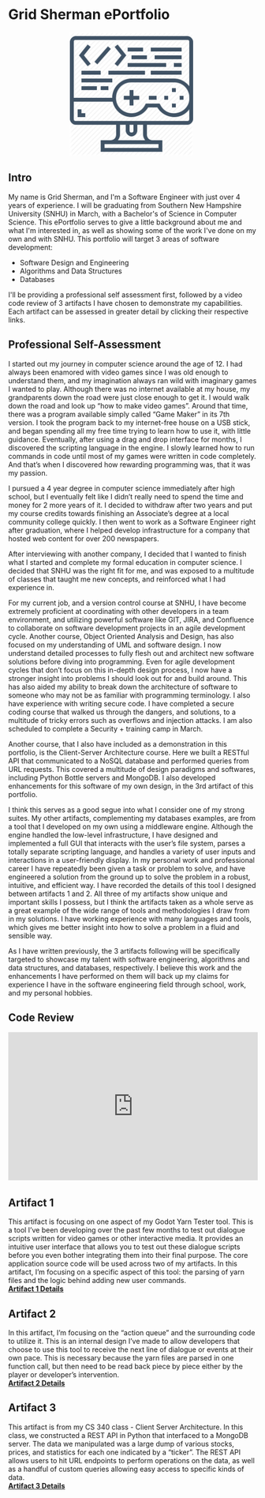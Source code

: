 # Grid Sherman ePortfolio
<img src="/assets/codegame.png" width="250" style="margin-left:125px;">

## Intro
My name is Grid Sherman, and I'm a Software Engineer with just over 4 years of experience. I will be graduating from Southern New Hampshire University (SNHU) in March, with a Bachelor's of Science in Computer Science. This ePortfolio serves to give a little background about me and what I'm interested in, as well as showing some of the work I've done on my own and with SNHU.
This portfolio will target 3 areas of software development:

- Software Design and Engineering
- Algorithms and Data Structures
- Databases

I'll be providing a professional self assessment first, followed by a video code review of 3 artifacts I have chosen to demonstrate my capabilities. Each artifact can be assessed in greater detail by clicking their respective links.

## Professional Self-Assessment
I started out my journey in computer science around the age of 12. I had always been enamored with video games since I was old enough to understand them, and my imagination always ran wild with imaginary games I wanted to play. Although there was no internet available at my house, my grandparents down the road were just close enough to get it. I would walk down the road and look up “how to make video games”. Around that time, there was a program available simply called “Game Maker” in its 7th version. I took the program back to my internet-free house on a USB stick, and began spending all my free time trying to learn how to use it, with little guidance. Eventually, after using a drag and drop interface for months, I discovered the scripting language in the engine. I slowly learned how to run commands in code until most of my games were written in code completely. And that’s when I discovered how rewarding programming was, that it was my passion.

I pursued a 4 year degree in computer science immediately after high school, but I eventually felt like I didn’t really need to spend the time and money for 2 more years of it. I decided to withdraw after two years and put my course credits towards finishing an Associate’s degree at a local community college quickly. I then went to work as a Software Engineer right after graduation, where I helped develop infrastructure for a company that hosted web content for over 200 newspapers.

After interviewing with another company, I decided that I wanted to finish what I started and complete my formal education in computer science. I decided that SNHU was the right fit for me, and was exposed to a multitude of classes that taught me new concepts, and reinforced what I had experience in.

For my current job, and a version control course at SNHU, I have become extremely proficient at coordinating with other developers in a team environment, and utilizing powerful software like GIT, JIRA, and Confluence to collaborate on software development projects in an agile development cycle. Another course, Object Oriented Analysis and Design, has also focused on my understanding of UML and software design. I now understand detailed processes to fully flesh out and architect new software solutions before diving into programming. Even for agile development cycles that don’t focus on this in-depth design process, I now have a stronger insight into problems I should look out for and build around. This has also aided my ability to break down the architecture of software to someone who may not be as familiar with programming terminology. I also have experience with writing secure code. I have completed a secure coding course that walked us through the dangers, and solutions, to a multitude of tricky errors such as overflows and injection attacks. I am also scheduled to complete a Security + training camp in March.

Another course, that I also have included as a demonstration in this portfolio, is the Client-Server Architecture course. Here we built a RESTful API that communicated to a NoSQL database and performed queries from URL requests. This covered a multitude of design paradigms and softwares, including Python Bottle servers and MongoDB. I also developed enhancements for this software of my own design, in the 3rd artifact of this portfolio. 

I think this serves as a good segue into what I consider one of my strong suites. My other artifacts, complementing my databases examples, are from a tool that I developed on my own using a middleware engine. Although the engine handled the low-level infrastructure, I have designed and implemented a full GUI that interacts with the user’s file system, parses a totally separate scripting language, and handles a variety of user inputs and interactions in a user-friendly display. In my personal work and professional career I have repeatedly been given a task or problem to solve, and have engineered a solution from the ground up to solve the problem in a robust, intuitive, and efficient way. I have recorded the details of this tool I designed between artifacts 1 and 2. All three of my artifacts show unique and important skills I possess, but I think the artifacts taken as a whole serve as a great example of the wide range of tools and methodologies I draw from in my solutions. I have working experience with many languages and tools, which gives me better insight into how to solve a problem in a fluid and sensible way.

As I have written previously, the 3 artifacts following will be specifically targeted to showcase my talent with software engineering, algorithms and data structures, and databases, respectively. I believe this work and the enhancements I have performed on them will back up my claims for experience I have in the software engineering field through school, work, and my personal hobbies.

## Code Review
<iframe width="506" height="300" src="https://www.youtube.com/embed/2Z_dmXj3cAo" frameborder="0" allow="accelerometer; autoplay; encrypted-media; gyroscope; picture-in-picture" allowfullscreen></iframe>

## Artifact 1
This artifact is focusing on one aspect of my Godot Yarn Tester tool. This is a tool I’ve been developing over the past few months to test out dialogue scripts written for video games or other interactive media. It provides an intuitive user interface that allows you to test out these dialogue scripts before you even bother integrating them into their final purpose. The core application source code will be used across two of my artifacts. In this artifact, I’m focusing on a specific aspect of this tool: the parsing of yarn files and the logic behind adding new user commands.  
[**Artifact 1 Details**](pages/artifact1.md)

## Artifact 2 
In this artifact, I’m focusing on the “action queue” and the surrounding code to utilize it. This is an internal design I’ve made to allow developers that choose to use this tool to receive the next line of dialogue or events at their own pace. This is necessary because the yarn files are parsed in one function call, but then need to be read back piece by piece either by the player or developer’s intervention.  
[**Artifact 2 Details**](pages/artifact2.md)

## Artifact 3
This artifact is from my CS 340 class - Client Server Architecture. In this class, we constructed a REST API in Python that interfaced to a MongoDB server. The data we manipulated was a large dump of various stocks, prices, and statistics for each one indicated by a “ticker”. The REST API allows users to hit URL endpoints to perform operations on the data, as well as a handful of custom queries allowing easy access to specific kinds of data.  
[**Artifact 3 Details**](pages/artifact3.md)
